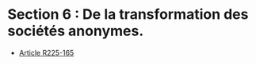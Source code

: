 # Section 6 : De la transformation des sociétés anonymes.

- [Article R225-165](article-r225-165.md)
